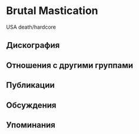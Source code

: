 # Brutal Mastication

USA death/hardcore

## Дискография


## Отношения с другими группами


## Публикации


## Обсуждения


## Упоминания

